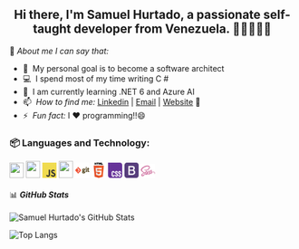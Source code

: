 <center><h2> Hi there, I'm Samuel Hurtado, a passionate self-taught developer from Venezuela. 👋👋💼🔖💬</h2></center>

📌 _About me I can say that:_

- 🔭 &nbsp;My personal goal is to become a software architect
- 💻 &nbsp;I spend most of my time writing C #
- 🌱 &nbsp;I am currently learning .NET 6 and Azure AI
- 📫 &nbsp;_How to find me:_ [Linkedin](https://www.linkedin.com/in/samuelhurtado20/) | [Email](mailto:samuelhurtado20@gmail.com) | [Website](http://www.logenial.com/) 🚀
- ⚡ &nbsp;_Fun fact:_ I ❤️ programming!!😄

### 📦 Languages and Technology: 

<code><img height="27" width='25' src="https://user-images.githubusercontent.com/20540176/120405254-c4485d00-c30d-11eb-9e37-466380e09282.jpg"></code>
<code><img height="30" width='25' src="https://github.com/user-attachments/assets/cd6052bc-efd3-4941-8241-50731c669fbc"></code>
<code><img height="27" width='25' src="https://raw.githubusercontent.com/github/explore/80688e429a7d4ef2fca1e82350fe8e3517d3494d/topics/javascript/javascript.png"></code>
<code><img height="30" width='25' src="https://user-images.githubusercontent.com/20540176/120405450-2c973e80-c30e-11eb-8ac4-9a3952420f74.png"></code>
<code><img height="27" width='25' src="https://raw.githubusercontent.com/github/explore/80688e429a7d4ef2fca1e82350fe8e3517d3494d/topics/git/git.png"></code>
<code><img height="27" width='25' src="https://raw.githubusercontent.com/github/explore/80688e429a7d4ef2fca1e82350fe8e3517d3494d/topics/html/html.png"></code>
<code><img height="27" width='25' src="https://raw.githubusercontent.com/github/explore/80688e429a7d4ef2fca1e82350fe8e3517d3494d/topics/css/css.png"></code>
<code><img height="27" width='25' src="https://raw.githubusercontent.com/github/explore/80688e429a7d4ef2fca1e82350fe8e3517d3494d/topics/bootstrap/bootstrap.png"></code>
<code><img height="25" width='25' src="https://raw.githubusercontent.com/github/explore/80688e429a7d4ef2fca1e82350fe8e3517d3494d/topics/sass/sass.png"></code>
<br />
<br />
📊 <b><i>GitHub Stats</i></b>
<br />
<br />
<img src="https://github-readme-stats.vercel.app/api?username=samuelhurtado20&show_icons=true&theme=gotham" alt="Samuel Hurtado's GitHub Stats" />


![Top Langs](https://github-readme-stats.vercel.app/api/top-langs/?username=samuelhurtado20)

